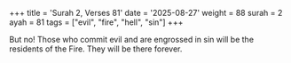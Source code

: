 +++
title = 'Surah 2, Verses 81'
date = '2025-08-27'
weight = 88
surah = 2
ayah = 81
tags = ["evil", "fire", "hell", "sin"]
+++

But no! Those who commit evil and are engrossed in sin will be the residents of the Fire. They will be there forever.